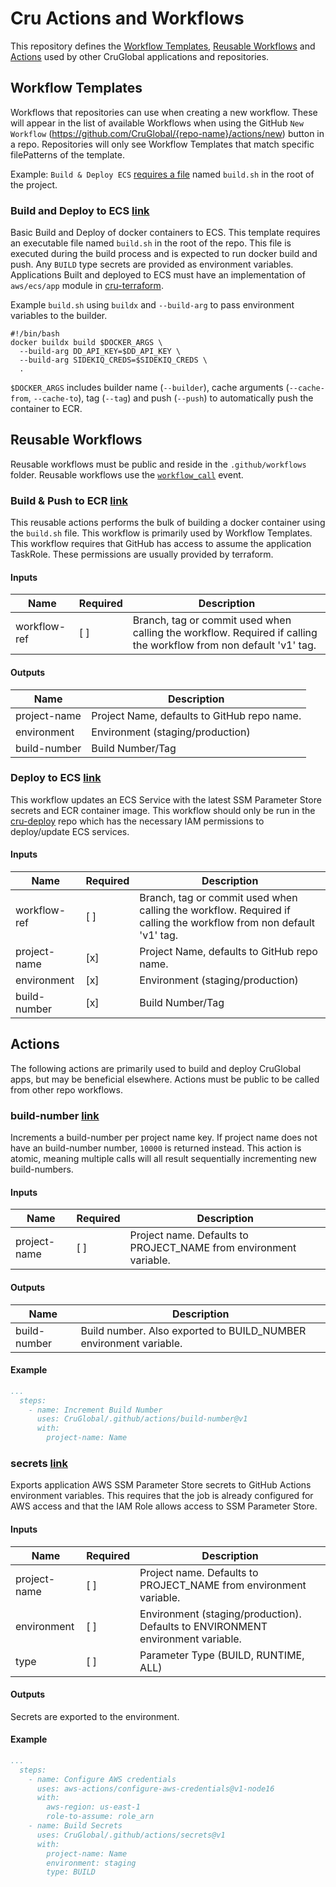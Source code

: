 # Cru Actions and Workflows

This repository defines the [Workflow Templates](https://docs.github.com/en/actions/using-workflows/creating-starter-workflows-for-your-organization), [Reusable Workflows](https://docs.github.com/en/actions/using-workflows/reusing-workflows) and [Actions](https://docs.github.com/en/actions/creating-actions/about-custom-actions) used by other CruGlobal applications and repositories. 

## Workflow Templates
Workflows that repositories can use when creating a new workflow. These will appear in the list of available Workflows
when using the GitHub `New Workflow` (https://github.com/CruGlobal/{repo-name}/actions/new) button in a repo.
Repositories will only see Workflow Templates that match specific filePatterns of the template.

Example: `Build & Deploy ECS` [requires a file](https://github.com/CruGlobal/.github/blob/main/workflow-templates/build-deploy-ecs.properties.json#L5) named `build.sh` in the root of the project.

### Build and Deploy to ECS [link](https://github.com/CruGlobal/.github/blob/main/workflow-templates/build-deploy-ecs.yml)
Basic Build and Deploy of docker containers to ECS. This template requires an executable file named `build.sh` in the
root of the repo. This file is executed during the build process and is expected to run docker build and push. Any
`BUILD` type secrets are provided as environment variables. Applications Built and deployed to ECS must have an
implementation of `aws/ecs/app` module in [cru-terraform](https://github.com/CruGlobal/cru-terraform/tree/master/applications).

Example `build.sh` using `buildx` and `--build-arg` to pass environment variables to the builder.
```shell
#!/bin/bash
docker buildx build $DOCKER_ARGS \
  --build-arg DD_API_KEY=$DD_API_KEY \
  --build-arg SIDEKIQ_CREDS=$SIDEKIQ_CREDS \
  .
```
`$DOCKER_ARGS` includes builder name (`--builder`), cache arguments (`--cache-from`, `--cache-to`), tag (`--tag`) and push (`--push`) to automatically push the container to ECR.

## Reusable Workflows
Reusable workflows must be public and reside in the `.github/workflows` folder. Reusable workflows use the
[`workflow_call`]() event.  

### Build & Push to ECR [link](https://github.com/CruGlobal/.github/blob/main/.github/workflows/build-ecs.yml)
This reusable actions performs the bulk of building a docker container using the `build.sh` file. This workflow is
primarily used by Workflow Templates. This workflow requires that GitHub has access to assume the application TaskRole.
These permissions are usually provided by terraform.

#### Inputs
| Name         | Required | Description                                            |
|--------------|----------|--------------------------------------------------------|
| workflow-ref | [ ]      | Branch, tag or commit used when calling the workflow. Required if calling the workflow from non default 'v1' tag. |

#### Outputs
| Name          | Description                                  |
|---------------|----------------------------------------------|
| project-name  | Project Name, defaults to GitHub repo name.  |
| environment   | Environment (staging/production)             |
| build-number  | Build Number/Tag                             |

### Deploy to ECS [link](https://github.com/CruGlobal/.github/blob/main/.github/workflows/deploy-ecs.yml) 
This workflow updates an ECS Service with the latest SSM Parameter Store secrets and ECR container image. This workflow
should only be run in the [cru-deploy](https://github.com/CruGlobal/cru-deploy) repo which has the necessary IAM permissions to deploy/update ECS services.

#### Inputs
| Name         | Required | Description                                                                                                       |
|--------------|----------|-------------------------------------------------------------------------------------------------------------------|
| workflow-ref | [ ]      | Branch, tag or commit used when calling the workflow. Required if calling the workflow from non default 'v1' tag. |
| project-name | [x]      | Project Name, defaults to GitHub repo name.                                                                       |
| environment  | [x]      | Environment (staging/production)                                                                                  |
| build-number | [x]      | Build Number/Tag                                                                                                  |


## Actions
The following actions are primarily used to build and deploy CruGlobal apps, but may be beneficial elsewhere.
Actions must be public to be called from other repo workflows.

### build-number [link](https://github.com/CruGlobal/.github/tree/main/actions/build-number)
Increments a build-number per project name key. If project name does not have an build-number number, `10000` is
returned instead. This action is atomic, meaning multiple calls will all result sequentially incrementing new
build-numbers.

#### Inputs
| Name         | Required | Description                                                        |
|--------------|----------|--------------------------------------------------------------------|
| project-name | [ ]      | Project name. Defaults to PROJECT_NAME from environment variable.  |

#### Outputs
| Name         | Description                                                       |
|--------------|-------------------------------------------------------------------|
| build-number | Build number. Also exported to BUILD_NUMBER environment variable. |

#### Example
```yaml
...
  steps:
    - name: Increment Build Number
      uses: CruGlobal/.github/actions/build-number@v1
      with:
        project-name: Name
```


### secrets [link](https://github.com/CruGlobal/.github/tree/main/actions/secrets)
Exports application AWS SSM Parameter Store secrets to GitHub Actions environment variables. This requires
that the job is already configured for AWS access and that the IAM Role allows access to SSM Parameter Store.

#### Inputs
| Name         | Required | Description                                                                     |
|--------------|----------|---------------------------------------------------------------------------------|
| project-name | [ ]      | Project name. Defaults to PROJECT_NAME from environment variable.               |
| environment  | [ ]      | Environment (staging/production). Defaults to ENVIRONMENT environment variable. |
| type         | [ ]      | Parameter Type (BUILD, RUNTIME, ALL)                                            |

#### Outputs
Secrets are exported to the environment.

#### Example
```yaml
...
  steps:
    - name: Configure AWS credentials
      uses: aws-actions/configure-aws-credentials@v1-node16
      with:
        aws-region: us-east-1
        role-to-assume: role_arn
    - name: Build Secrets
      uses: CruGlobal/.github/actions/secrets@v1
      with:
        project-name: Name
        environment: staging
        type: BUILD
```
